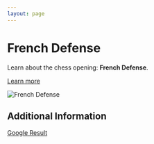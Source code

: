 ```yaml
---
layout: page
---
```

# French Defense

Learn about the chess opening: **French Defense**.

[Learn more](https://www.thechesswebsite.com/french-defense/)

![French Defense](https://www.thechesswebsite.com/wp-content/uploads/2012/07/French-Defense.jpg)

## Additional Information

[Google Result](https://www.chess.com/openings/French-Defense)

